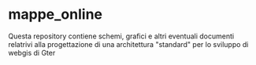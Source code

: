 # mappe_online
Questa repository contiene schemi, grafici e altri eventuali documenti relatrivi alla progettazione di una architettura "standard" per lo sviluppo di webgis di Gter
